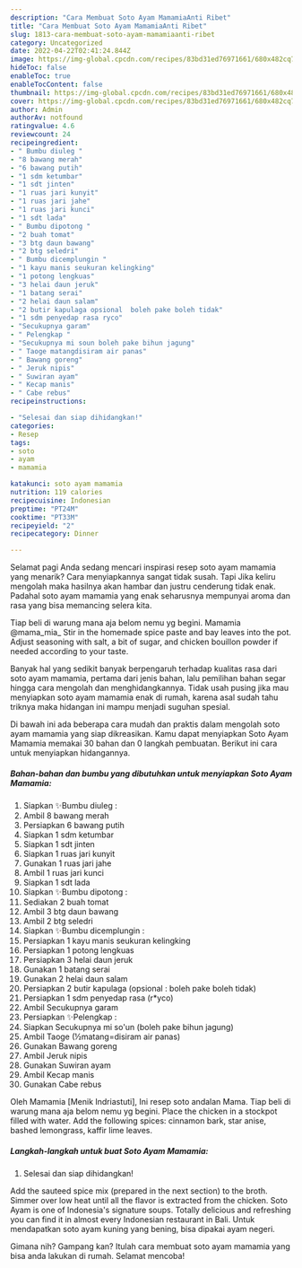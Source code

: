 ```yaml
---
description: "Cara Membuat Soto Ayam MamamiaAnti Ribet"
title: "Cara Membuat Soto Ayam MamamiaAnti Ribet"
slug: 1813-cara-membuat-soto-ayam-mamamiaanti-ribet
category: Uncategorized
date: 2022-04-22T02:41:24.844Z
image: https://img-global.cpcdn.com/recipes/83bd31ed76971661/680x482cq70/soto-ayam-mamamia-foto-resep-utama.jpg
hideToc: false
enableToc: true
enableTocContent: false
thumbnail: https://img-global.cpcdn.com/recipes/83bd31ed76971661/680x482cq70/soto-ayam-mamamia-foto-resep-utama.jpg
cover: https://img-global.cpcdn.com/recipes/83bd31ed76971661/680x482cq70/soto-ayam-mamamia-foto-resep-utama.jpg
author: Admin
authorAv: notfound
ratingvalue: 4.6
reviewcount: 24
recipeingredient:
- " Bumbu diuleg "
- "8 bawang merah"
- "6 bawang putih"
- "1 sdm ketumbar"
- "1 sdt jinten"
- "1 ruas jari kunyit"
- "1 ruas jari jahe"
- "1 ruas jari kunci"
- "1 sdt lada"
- " Bumbu dipotong "
- "2 buah tomat"
- "3 btg daun bawang"
- "2 btg seledri"
- " Bumbu dicemplungin "
- "1 kayu manis seukuran kelingking"
- "1 potong lengkuas"
- "3 helai daun jeruk"
- "1 batang serai"
- "2 helai daun salam"
- "2 butir kapulaga opsional  boleh pake boleh tidak"
- "1 sdm penyedap rasa ryco"
- "Secukupnya garam"
- " Pelengkap "
- "Secukupnya mi soun boleh pake bihun jagung"
- " Taoge matangdisiram air panas"
- " Bawang goreng"
- " Jeruk nipis"
- " Suwiran ayam"
- " Kecap manis"
- " Cabe rebus"
recipeinstructions:

- "Selesai dan siap dihidangkan!"
categories:
- Resep
tags:
- soto
- ayam
- mamamia

katakunci: soto ayam mamamia 
nutrition: 119 calories
recipecuisine: Indonesian
preptime: "PT24M"
cooktime: "PT33M"
recipeyield: "2"
recipecategory: Dinner

---
```



Selamat pagi Anda sedang mencari inspirasi resep soto ayam mamamia yang menarik? Cara menyiapkannya sangat tidak susah. Tapi Jika keliru mengolah maka hasilnya akan hambar dan justru cenderung tidak enak. Padahal soto ayam mamamia yang enak seharusnya mempunyai aroma dan rasa yang bisa memancing selera kita.


Tiap beli di warung mana aja belom nemu yg begini. Mamamia @mama_mia_ Stir in the homemade spice paste and bay leaves into the pot. Adjust seasoning with salt, a bit of sugar, and chicken bouillon powder if needed according to your taste.

Banyak hal yang sedikit banyak berpengaruh terhadap kualitas rasa dari soto ayam mamamia, pertama dari jenis bahan, lalu pemilihan bahan segar hingga cara mengolah dan menghidangkannya. Tidak usah pusing jika mau menyiapkan soto ayam mamamia enak di rumah, karena asal sudah tahu triknya maka hidangan ini mampu menjadi suguhan spesial.


Di bawah ini ada beberapa cara mudah dan praktis dalam mengolah soto ayam mamamia yang siap dikreasikan. Kamu dapat menyiapkan Soto Ayam Mamamia memakai 30 bahan dan 0 langkah pembuatan. Berikut ini cara untuk menyiapkan hidangannya.

<!--inarticleads1-->

##### Bahan-bahan dan bumbu yang dibutuhkan untuk menyiapkan Soto Ayam Mamamia:

1. Siapkan  ✨Bumbu diuleg :
1. Ambil 8 bawang merah
1. Persiapkan 6 bawang putih
1. Siapkan 1 sdm ketumbar
1. Siapkan 1 sdt jinten
1. Siapkan 1 ruas jari kunyit
1. Gunakan 1 ruas jari jahe
1. Ambil 1 ruas jari kunci
1. Siapkan 1 sdt lada
1. Siapkan  ✨Bumbu dipotong :
1. Sediakan 2 buah tomat
1. Ambil 3 btg daun bawang
1. Ambil 2 btg seledri
1. Siapkan  ✨Bumbu dicemplungin :
1. Persiapkan 1 kayu manis seukuran kelingking
1. Persiapkan 1 potong lengkuas
1. Persiapkan 3 helai daun jeruk
1. Gunakan 1 batang serai
1. Gunakan 2 helai daun salam
1. Persiapkan 2 butir kapulaga (opsional : boleh pake boleh tidak)
1. Persiapkan 1 sdm penyedap rasa (r*yco)
1. Ambil Secukupnya garam
1. Persiapkan  ✨Pelengkap :
1. Siapkan Secukupnya mi so&#39;un (boleh pake bihun jagung)
1. Ambil  Taoge (½matang=disiram air panas)
1. Gunakan  Bawang goreng
1. Ambil  Jeruk nipis
1. Gunakan  Suwiran ayam
1. Ambil  Kecap manis
1. Gunakan  Cabe rebus


Oleh Mamamia [Menik Indriastuti], Ini resep soto andalan Mama. Tiap beli di warung mana aja belom nemu yg begini. Place the chicken in a stockpot filled with water. Add the following spices: cinnamon bark, star anise, bashed lemongrass, kaffir lime leaves. 

<!--inarticleads2-->

##### Langkah-langkah untuk buat Soto Ayam Mamamia:


1. Selesai dan siap dihidangkan!

Add the sauteed spice mix (prepared in the next section) to the broth. Simmer over low heat until all the flavor is extracted from the chicken. Soto Ayam is one of Indonesia&#39;s signature soups. Totally delicious and refreshing you can find it in almost every Indonesian restaurant in Bali. Untuk mendapatkan soto ayam kuning yang bening, bisa dipakai ayam negeri. 

Gimana nih? Gampang kan? Itulah cara membuat soto ayam mamamia yang bisa anda lakukan di rumah. Selamat mencoba!
